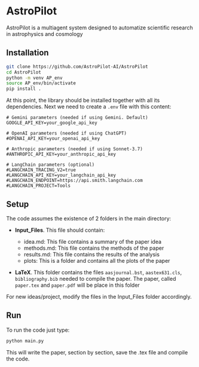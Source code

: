 # AstroPilot

AstroPilot is a multiagent system designed to automatize scientific research in astrophysics and cosmology

## Installation

```bash
git clone https://github.com/AstroPilot-AI/AstroPilot
cd AstroPilot
python -m venv AP_env
source AP_env/bin/activate
pip install .
```

At this point, the library should be installed together with all its dependencies. Next we need to create a `.env` file with this content:

```
# Gemini parameters (needed if using Gemini. Default)
GOOGLE_API_KEY=your_google_api_key

# OpenAI parameters (needed if using ChatGPT)
#OPENAI_API_KEY=your_openai_api_key

# Anthropic parameters (needed if using Sonnet-3.7)
#ANTHROPIC_API_KEY=your_anthropic_api_key

# LangChain parameters (optional)
#LANGCHAIN_TRACING_V2=true
#LANGCHAIN_API_KEY=your_langchain_api_key
#LANGCHAIN_ENDPOINT=https://api.smith.langchain.com
#LANGCHAIN_PROJECT=Tools
```

## Setup

The code assumes the existence of 2 folders in the main directory:

- **Input_Files**. This file should contain:

  - idea.md: This file contains a summary of the paper idea
  - methods.md: This file contains the methods of the paper
  - results.md: This file contains the results of the analysis
  - plots: This is a folder and contains all the plots of the paper

- **LaTeX**. This folder contains the files `aasjournal.bst`, `aastex631.cls`, `bibliography.bib` needed to compile the paper. The paper, called `paper.tex` and `paper.pdf` will be place in this folder

For new ideas/project, modify the files in the Input_Files folder accordingly.

## Run

To run the code just type:

```python
python main.py
```

This will write the paper, section by section, save the .tex file and compile the code.